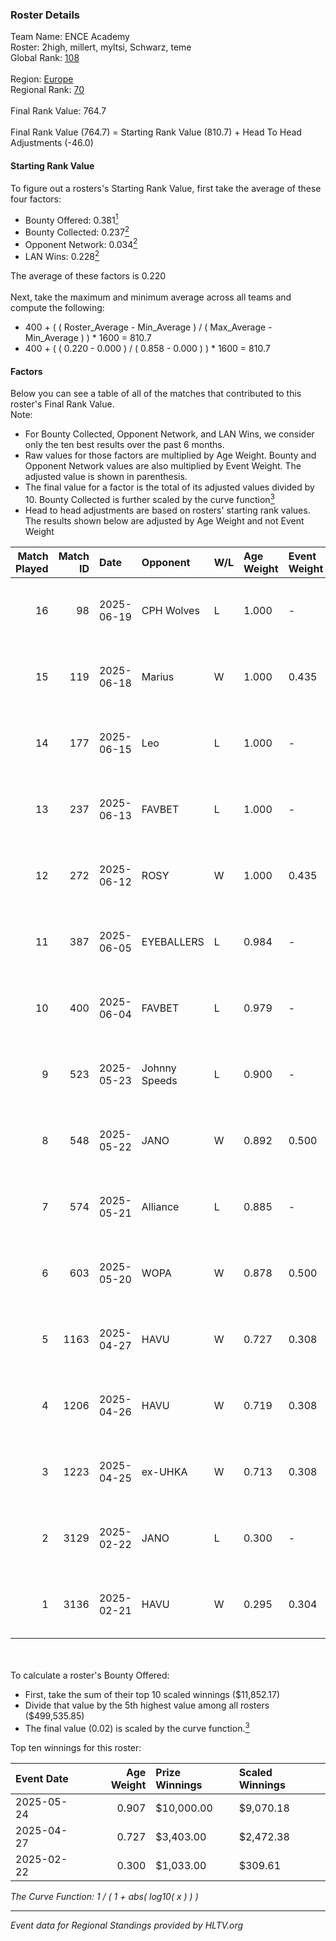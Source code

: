 ### Roster Details<br />
Team Name: ENCE Academy<br />
Roster: 2high, millert, myltsi, Schwarz, teme<br />
Global Rank: [108](../../standings_global_2025_07_07.md)<br />
<br />
Region: [Europe]( ../../standings_europe_2025_07_07.md)<br />
Regional Rank: [70]( ../../standings_europe_2025_07_07.md)<br />
<br />
Final Rank Value:  764.7<br />
<br />
Final Rank Value (764.7) = Starting Rank Value (810.7) + Head To Head Adjustments (-46.0)<br />

#### Starting Rank Value<br />
To figure out a rosters's Starting Rank Value, first take the average of these four factors:<br />
- Bounty Offered: 0.381[<sup>1</sup>](#table2)
- Bounty Collected: 0.237[<sup>2</sup>](#table1)
- Opponent Network: 0.034[<sup>2</sup>](#table1)
- LAN Wins: 0.228[<sup>2</sup>](#table1)

The average of these factors is 0.220<br />
<br />
Next, take the maximum and minimum average across all teams and compute the following:<br />
- 400 + ( ( Roster_Average - Min_Average ) / ( Max_Average - Min_Average ) ) * 1600 = 810.7
- 400 + ( ( 0.220 - 0.000 ) / ( 0.858 - 0.000 ) ) * 1600 = 810.7


#### Factors<br />
Below you can see a table of all of the matches that contributed to this roster's Final Rank Value.<br />
Note:<br />

- For Bounty Collected, Opponent Network, and LAN Wins, we consider only the ten best results over the past 6 months.
- Raw values for those factors are multiplied by Age Weight. Bounty and Opponent Network values are also multiplied by Event Weight. The adjusted value is shown in parenthesis.
- The final value for a factor is the total of its adjusted values divided by 10. Bounty Collected is further scaled by the curve function[<sup>3</sup>](#curveFunction)
- Head to head adjustments are based on rosters' starting rank values. The results shown below are adjusted by Age Weight and not Event Weight
<span id="table1"></span><br />


| Match Played | Match ID | Date       | Opponent      | W/L | Age Weight | Event Weight | Bounty Collected | Opponent Network | LAN Wins  | H2H Adj. | Roster                                |
| -: | -: | :- | :- | :- | :- | :- | :- | :- | :- | -: | :- |
|           16 |       98 | 2025-06-19 | CPH Wolves    | L   | 1.000      | -            | -                | -                | -         |   -15.85 | 2high, millert, myltsi, Schwarz, teme |
|           15 |      119 | 2025-06-18 | Marius        | W   | 1.000      | 0.435        | 0.006 (0.003)    | 0.384 (0.167)    | 0 (0.000) |    14.30 | 2high, millert, myltsi, Schwarz, teme |
|           14 |      177 | 2025-06-15 | Leo           | L   | 1.000      | -            | -                | -                | -         |   -19.63 | 2high, millert, myltsi, Schwarz, teme |
|           13 |      237 | 2025-06-13 | FAVBET        | L   | 1.000      | -            | -                | -                | -         |    -8.93 | 2high, millert, myltsi, Schwarz, teme |
|           12 |      272 | 2025-06-12 | ROSY          | W   | 1.000      | 0.435        | 0.003 (0.001)    | 0.175 (0.076)    | 0 (0.000) |    10.43 | 2high, millert, myltsi, Schwarz, teme |
|           11 |      387 | 2025-06-05 | EYEBALLERS    | L   | 0.984      | -            | -                | -                | -         |   -22.04 | 2high, millert, myltsi, Schwarz, teme |
|           10 |      400 | 2025-06-04 | FAVBET        | L   | 0.979      | -            | -                | -                | -         |   -11.50 | 2high, millert, myltsi, Schwarz, teme |
|            9 |      523 | 2025-05-23 | Johnny Speeds | L   | 0.900      | -            | -                | -                | -         |    -7.41 | 2high, millert, myltsi, Schwarz, teme |
|            8 |      548 | 2025-05-22 | JANO          | W   | 0.892      | 0.500        | 0.002 (0.001)    | 0.124 (0.055)    | 1 (0.892) |     9.15 | 2high, millert, myltsi, Schwarz, teme |
|            7 |      574 | 2025-05-21 | Alliance      | L   | 0.885      | -            | -                | -                | -         |    -9.13 | 2high, millert, myltsi, Schwarz, teme |
|            6 |      603 | 2025-05-20 | WOPA          | W   | 0.878      | 0.500        | 0.000 (0.000)    | 0.057 (0.025)    | 1 (0.878) |     2.90 | 2high, millert, myltsi, Schwarz, teme |
|            5 |     1163 | 2025-04-27 | HAVU          | W   | 0.727      | 0.308        | 0.002 (0.000)    | 0.032 (0.007)    | 0 (0.000) |     5.74 | 2high, millert, myltsi, Schwarz, teme |
|            4 |     1206 | 2025-04-26 | HAVU          | W   | 0.719      | 0.308        | 0.002 (0.000)    | 0.032 (0.007)    | 0 (0.000) |     5.70 | 2high, millert, myltsi, Schwarz, teme |
|            3 |     1223 | 2025-04-25 | ex-UHKA       | W   | 0.713      | 0.308        | 0.001 (0.000)    | 0.000 (0.000)    | 0 (0.000) |     3.60 | 2high, millert, myltsi, Schwarz, teme |
|            2 |     3129 | 2025-02-22 | JANO          | L   | 0.300      | -            | -                | -                | -         |    -5.67 | 2high, millert, myltsi, Schwarz, teme |
|            1 |     3136 | 2025-02-21 | HAVU          | W   | 0.295      | 0.304        | 0.002 (0.000)    | 0.032 (0.003)    | 1 (0.295) |     2.29 | 2high, millert, myltsi, Schwarz, teme |

<br />
<span id="table2"></span><br />
To calculate a roster's Bounty Offered:<br />

- First, take the sum of their top 10 scaled winnings ($11,852.17)
- Divide that value by the 5th highest value among all rosters ($499,535.85)
- The final value (0.02) is scaled by the curve function.[<sup>3</sup>](#curveFunction)

Top ten winnings for this roster:<br />

| Event Date | Age Weight | Prize Winnings | Scaled Winnings |
| :- | -: | :- | :- |
| 2025-05-24 |      0.907 | $10,000.00     | $9,070.18       |
| 2025-04-27 |      0.727 | $3,403.00      | $2,472.38       |
| 2025-02-22 |      0.300 | $1,033.00      | $309.61         |


<span id="curveFunction"></span>_The Curve Function: 1 / ( 1 + abs( log10( x ) ) )_<br />

---
_Event data for Regional Standings provided by HLTV.org_<br />
